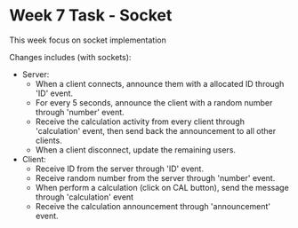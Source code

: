 # Week 7 Task - Socket

This week focus on socket implementation

Changes includes (with sockets):
- Server:
    - When a client connects, announce them with a allocated ID through 'ID' event.
    - For every 5 seconds, announce the client with a random number through 'number' event.
    - Receive the calculation activity from every client through 'calculation' event, then send back the announcement to all other clients.
    - When a client disconnect, update the remaining users.
- Client:
    - Receive ID from the server through 'ID' event.
    - Receive random number from the server through 'number' event.
    - When perform a calculation (click on CAL button), send the message through 'calculation' event
    - Receive the calculation announcement through 'announcement' event.